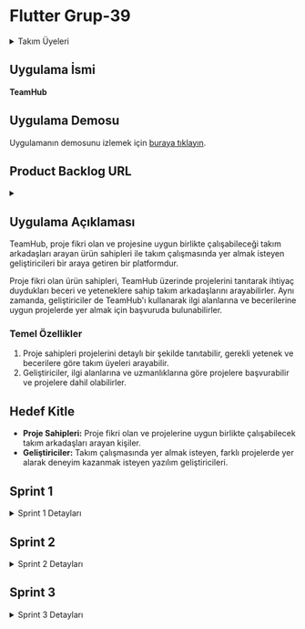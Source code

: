 # **Flutter Grup-39**
<details>
<summary>Takım Üyeleri</summary>


| İsim           | Görev                  |
| -------------- | ---------------------- |
| Ayşenur Eskin  | Scrum Master           |
| Beyza Çoban    | Product Owner/Developer|
| Rabia Günbaş   | Developer              |
| Batuhan Turan  | Developer              |

</details>

## Uygulama İsmi
**TeamHub**

## Uygulama Demosu

Uygulamanın demosunu izlemek için [buraya tıklayın](https://www.youtube.com/shorts/jr3cn8vpzk0).


## Product Backlog URL
<details>
<summary> </summary>

Proje yönetim ve görev takibi için Trello kullanıyoruz. Detaylara aşağıdaki linkten ulaşabilirsiniz:

[Trello Board](https://trello.com/b/fHno3FqK/ouabootcamp2024fluttergroup39)

</details>

## Uygulama Açıklaması
TeamHub, proje fikri olan ve projesine uygun birlikte çalışabileceği takım arkadaşları arayan ürün sahipleri ile takım çalışmasında yer almak isteyen geliştiricileri bir araya getiren bir platformdur. 

Proje fikri olan ürün sahipleri, TeamHub üzerinde projelerini tanıtarak ihtiyaç duydukları beceri ve yeteneklere sahip takım arkadaşlarını arayabilirler. Aynı zamanda, geliştiriciler de TeamHub'ı kullanarak ilgi alanlarına ve becerilerine uygun projelerde yer almak için başvuruda bulunabilirler.


### Temel Özellikler
1. Proje sahipleri projelerini detaylı bir şekilde tanıtabilir, gerekli yetenek ve becerilere göre takım üyeleri arayabilir.
2. Geliştiriciler, ilgi alanlarına ve uzmanlıklarına göre projelere başvurabilir ve projelere dahil olabilirler.


## Hedef Kitle
- **Proje Sahipleri:** Proje fikri olan ve projelerine uygun birlikte çalışabilecek takım arkadaşları arayan kişiler.
- **Geliştiriciler:** Takım çalışmasında yer almak isteyen, farklı projelerde yer alarak deneyim kazanmak isteyen yazılım geliştiricileri.

## Sprint 1

<details>
<summary>Sprint 1 Detayları</summary>

- **Tamamlanması Tahmin Edilen Puan:** 10 Puan
- **Daily Scrum:** Daily Scrum toplantıları Slack kanalı üzerinden yapılmıştır.

### Sprint Notları
- Proje yönetimi için Trello kullanılmasına karar verildi.
- Kullanıcı kimlik doğrulaması için Firebase kullanılmasına karar verildi.

Puan tamamlama mantığı: Proje boyunca tamamlanması gereken backlog puanı 30'dır. Proje boyunca tamamlanması gereken backlog puanına bakıldığında ilk bitirilmesi istenilen puan sayısı 10 olarak belirlenmiştir ve puana ulaşılmıştır.

Sprint board 

<img src="https://github.com/user-attachments/assets/e0a1236b-df1f-43a9-a964-ad55af2ffe39" style="width: 50%; height: auto;">



### Toplantı ve Slack Kanalı Ekran Görüntüleri
[Slack Kanalı Ekran Görüntüleri](https://drive.google.com/drive/folders/1x0s_GVilwxavy_-ksozzCdsEhO9km6QN?usp=sharing)

### Ürün Durumu: Ekran Görüntüleri

<table>
  <tr>
    <td><img src="https://github.com/beyzacoban/OUA-Bootcamp-39/assets/158472675/d9abb5ca-2a5f-43eb-84b2-5085eeb706cc" alt="WhatsApp Görsel 2024-07-06 saat 18 06 24_aa3f9f36" width="600" height="400" /></td>
    <td><img src="https://github.com/beyzacoban/OUA-Bootcamp-39/assets/158472675/56734d52-a6ce-4d65-8f93-e91006cac75f" alt="WhatsApp Görsel 2024-07-06 saat 18 06 24_99c364dd" width="600" height="400" /></td>
    <td><img src="https://github.com/beyzacoban/OUA-Bootcamp-39/assets/158472675/cdd67c17-8e19-4bb0-bf40-8de52747fc8c" alt="WhatsApp Görsel 2024-07-06 saat 18 06 25_d8411f0a" width="600" height="400" /></td>
  </tr>
  <tr>
    <td><img src="https://github.com/beyzacoban/OUA-Bootcamp-39/assets/158472675/388a71df-6d57-4894-9dd7-87a7590e0c84" alt="WhatsApp Görsel 2024-07-06 saat 18 06 25_41b3a3ff" width="600" height="400" /></td>
    <td><img src="https://github.com/beyzacoban/OUA-Bootcamp-39/assets/158472675/9a460767-fd74-4acd-afef-afcc75e17b06" alt="WhatsApp Görsel 2024-07-06 saat 18 06 25_749647e6" width="600" height="400" /></td>
    <td><img src="https://github.com/beyzacoban/OUA-Bootcamp-39/assets/158472675/32241a49-98b4-4f3c-963d-8ed5101bc8c3" alt="WhatsApp Görsel 2024-07-06 saat 18 06 26_ba3d894c" width="600" height="400" /></td>
  </tr>
</table>

## Sprint Review
- Görev dağılımları yapılmış, product owner, scrum master ve developerlar belirlenmiştir.
- Proje konu fikirleri öne sunulmuş ve ortak projeye karar verilmiştir.
- Sprint review katılımcıları: Beyza Çoban, Rabia Günbaş, Ayşenur Eskin, Batuhan Turan

## Sprint Retrospective
- Developer grubu projenin ilk görünümünü ortaya çıkarmıştır

</details>

## Sprint 2

<details>
<summary>Sprint 2 Detayları</summary>

**Sprint içinde tamamlanması tahmin edilen puan:** 10 Puan

**Puan tamamlama mantığı:** Toplamda proje boyunca tamamlanması gereken 30 puanlık backlog bulunmaktadır. 3 sprint'e bölündüğünde, ikinci sprint'in en azından 10 puan ile devam etmesi gerektiğine karar verilmiştir.

**Daily Scrum:** Slack kanalı üzerinden iletişim kopukluğu yaşanıldığı fark edildiği için projenin devamı WhatsApp grubu üzerinden sağlanması karar verilmiştir.

**Sprint Notları:**
- **Chatbot Entegrasyonu:** Uygulamaya yapay zeka asistanı eklendi.
- **Arkadaş Davet Bölümü:** Kullanıcılar arkadaşlarını davet edebilir.
- **Mesajlaşma Özelliği:** Proje arkadaşlarıyla iletişim kurma imkanı sunuldu.
- **Yardım Ekranı:** Kullanıcılar için bilgi sağlayan yardım ekranı eklendi.

## Sprint Board Update
<img src="https://github.com/user-attachments/assets/8e2fbaf8-c362-4646-bb98-78dcaddee3d0" width="800" height="533" />


**Toplantı ve WhatsApp Grubu Ekran Görüntüleri:**  
[Toplantı ve WhatsApp Grubu Ekran Görüntüleri](https://drive.google.com/drive/folders/1CBUup_p7kQZgXGrAJNaVd6j1cf-c8Wmf?usp=sharing)

## Ürün Durumu

**Ekran Görüntüleri ve Kısa Açıklamalar:**  
<table>
  <tr>
    <td><img src="https://github.com/user-attachments/assets/3afce061-3e46-4fa1-afda-6ccc90592c91" width="600" height="400"></td>
    <td><img src="https://github.com/user-attachments/assets/735440ab-ac72-4ee5-95f6-dac0bb0b7108" width="600" height="400"></td>
    <td><img src="https://github.com/user-attachments/assets/79b55694-cca3-4728-b7b0-667c0cabb72b" width="600" height="400"></td>
  </tr>
  <tr>
    <td><img src="https://github.com/user-attachments/assets/866478ee-8098-4cc9-b745-19a15e033418" width="600" height="400"></td>
    <td><img src="https://github.com/user-attachments/assets/9f5d6bbc-219c-4ff2-b75e-97ea9b5d5dab" width="600" height="400"></td>
    <td><img src="https://github.com/user-attachments/assets/499224fe-0648-4b8b-a4c6-a9bedca9c6ce" width="600" height="400"></td>
  </tr>
  <tr>
    <td><img src="https://github.com/user-attachments/assets/7bc36083-a7be-4024-8aa6-14879d7bbbf1" width="600" height="400"></td>
    <td><img src="https://github.com/user-attachments/assets/1cfbcf16-b090-4648-97e4-f0e62a6f08b5" width="600" height="400"></td>
    <td><img src="https://github.com/user-attachments/assets/5d49fdcd-6db4-4128-b9bd-2244be282aaf" width="600" height="400"></td>
  </tr>
  <tr>
    <td><img src="https://github.com/user-attachments/assets/b51a395f-5f63-4de2-959f-a0d578e5792f" width="600" height="400"></td>
    <td><img src="https://github.com/user-attachments/assets/7ab09168-1ddd-44ff-9b30-4f26a58af67a" width="600" height="400"></td>
    <td><img src="https://github.com/user-attachments/assets/fdc24f05-b321-40bc-93b0-13e10d9e4eea" width="600" height="400"></td>
  </tr>
  <tr>
    <td><img src="https://github.com/user-attachments/assets/a511e765-6cba-42a5-bf0a-51017fb946f3" width="600" height="400"></td>
    <td><img src="https://github.com/user-attachments/assets/fc3b2927-cc4f-45a4-8d79-eb35ad722a21" width="600" height="400"></td>
    <td><img src="https://github.com/user-attachments/assets/d3618704-70f8-4fd0-a775-75077bf3a200" width="600" height="400"></td>
  </tr>
  <tr>
    <td><img src="https://github.com/user-attachments/assets/c7b2044d-486e-4111-86bf-1ad0d0e94359" width="600" height="400"></td>
    <td><img src="https://github.com/user-attachments/assets/ec3c87a7-7435-45d1-8857-87b89cec13fe" width="600" height="400"></td>
  </tr>
</table>

## Sprint Review

- Uygulamaya bir yapay zeka asistanı eklenmeye karar verilmiştir ve bir chatbot eklenmiştir.
- Uygulamayı daha geniş bir kullanıcı yelpazesine ulaştırmak için, kullanıcıların arkadaşlarını uygulamaya davet edebileceği bir bölüm eklenmiştir.
- Yapılabilecek yenilikler tartışılarak takım arkadaşlarıyla ve diğer kullanıcılarla iletişim kurabileceği bir mesajlaşma bölümü oluşturulmuştur.
- Help ekranıyla kullanıcıya uygulama kullanımı hakkında bilgilendirme mesajları eklenmiştir.

**Sprint review katılımcıları:** Beyza Çoban, Rabia Günbaş, Ayşenur Eskin, Batuhan Turan

## Sprint Retrospective

- Developer grubu, projenin daha gelişmiş, tema değiştirilmiş ve yenilikler eklenmiş ikinci görünümünü ortaya çıkarmıştır.

</details>

## Sprint 3
<details>
<summary>Sprint 3 Detayları</summary>

**Sprint içinde tamamlanması tahmin edilen puan:** 10 Puan

**Puan tamamlama mantığı:** Toplamda proje boyunca tamamlanması gereken 30 puanlık backlog bulunmaktadır. 3 sprint'e bölündüğünde sonuncu sprinte 10 puan kalmıştır ve bu puana ulaşılmıştır.

**Daily Scrum:** WhatsApp grubu üzerinden iletişim kurularak proje son halini aldı.

**Sprint Notları:**

- **Sprint Hedefleri ve Kapsamı:** Bu sprintte, Gemini AI entegrasyonu, takvim ekleme ve bildirim paneli özellikleri gibi önemli hedefler belirlendi. Tüm hedefler başarıyla gerçekleştirildi.
  
- **Karşılaşılan Zorluklar ve Çözümler:** Gemini AI entegrasyonunda bazı teknik zorluklar yaşandı, ancak ekibin çabalarıyla bu sorunlar çözüldü ve başarılı bir entegrasyon sağlandı.
  
- **Yapılan Değişiklikler ve İyileştirmeler:** Yapay zeka asistanı kullanıcı dostu bir arayüzle yeniden tasarlandı ve performans iyileştirmeleri yapıldı.

## Sprint Board Update: Sprint board screenshotları:
<img src="https://github.com/user-attachments/assets/149f2812-848d-4f39-bc61-737eaf1fb0f8" width="800" height="533" />

Toplantı ve WhatsApp Grubu Ekran Görüntüleri
[WhatsApp Grubu Ekran Görüntüleri](https://drive.google.com/drive/folders/1VXN_3WcSi2GNQZX1F1Aakhg7TGE5K786?usp=sharing)

## Ürün Durumu: Ekran Görüntüleri ve Kısa Açıklamalar
<table>
  <tr>
    <td><img src="https://github.com/user-attachments/assets/965ac399-8fb8-458c-b7f1-0d322312c8e1" width="600" height="400"></td>
    <td><img src="https://github.com/user-attachments/assets/9069bacc-83c8-4db0-b8b4-70c09bd05a67" width="600" height="400"></td>
    <td><img src="https://github.com/user-attachments/assets/fc7a4930-503a-454e-8a97-d687cdec0232" width="600" height="400"></td>
  </tr>
  <tr>
    <td><img src="https://github.com/user-attachments/assets/b9c92a17-7729-41dc-bec0-b01cebc04132" width="600" height="400"></td>
    <td><img src="https://github.com/user-attachments/assets/fb4c42e1-5c3b-45bc-b42e-845ae82a092b" width="600" height="400"></td>
    <td><img src="https://github.com/user-attachments/assets/d8519884-cfda-4734-b9a1-ac80259c9eee" width="600" height="400"></td>
  </tr>
  <tr>
    <td><img src="https://github.com/user-attachments/assets/cd874651-035f-4b6d-963e-4a56209e08a9" width="600" height="400"></td>
    <td><img src="https://github.com/user-attachments/assets/6fc4b34a-5ca5-41dc-bbce-558185847c16" width="600" height="400"></td>
    <td><img src="https://github.com/user-attachments/assets/5714f4fd-dc96-437f-ac27-b501a028a801" width="600" height="400"></td>
  </tr>
</table>

## Sprint Review

- İkinci Sprint'de uygulamaya eklenen yapay zeka asistanının tasarımında değişiklik yapıldı.
- Gemini AI eklenmiştir.
- Kullanıcıların çalışmalarını takip edebilmesi için takvim eklenmiştir.
- Bildirim paneli eklenmiştir.

**Sprint Review Katılımcıları:** Beyza Çoban, Rabia Günbaş, Ayşenur Eskin, Batuhan Turan

## Sprint Retrospective

- Developer grubu yoğun çalışmalarıyla projenin son görünümünü ortaya çıkarmıştır.

</details>


